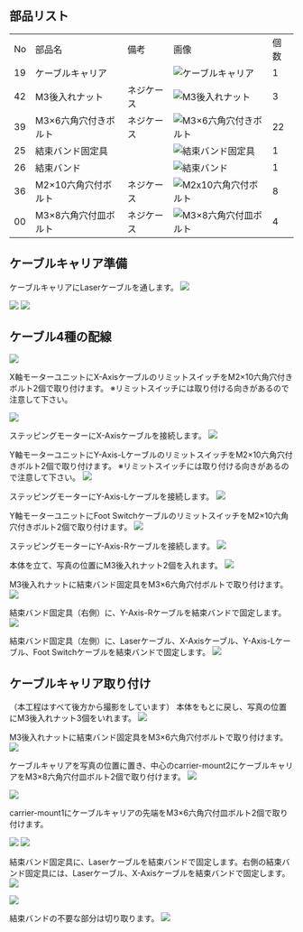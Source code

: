 ## 部品リスト
<table class="packing-list">
<tbody>
<tr>
<td>No</td>
<td>部品名</td>
<td>備考</td>
<td class="packing-img">画像</td>
<td>個数</td>
</tr>
<tr>
<td>19</td>
<td>ケーブルキャリア</td>
<td></td>
<td><img src="./images/08/kp8-7.jpg" alt="ケーブルキャリア"></td>
<td>1</td>
</tr>
<tr>
<td>42</td>
<td>M3後入れナット</td>
<td>ネジケース</td>
<td><img src="./images/08/kp8-2.jpg" alt="M3後入れナット"></td>
<td>3</td>
</tr>
<tr>
<td>39</td>
<td>M3&times;6六角穴付きボルト</td>
<td>ネジケース</td>
<td><img src="./images/08/kp8-3.jpg" alt="M3&times;6六角穴付きボルト"></td>
<td>22</td>
</tr>
<tr>
<td>25</td>
<td>結束バンド固定具</td>
<td></td>
<td><img src="./images/08/kp8-4.jpg" alt="結束バンド固定具"></td>
<td>1</td>
</tr>
<tr>
<td>26</td>
<td>結束バンド</td>
<td></td>
<td><img src="./images/08/kp8-5.jpg" alt="結束バンド"></td>
<td>1</td>
</tr>
<tr>
<td>36</td>
<td>M2&times;10六角穴付ボルト</td>
<td>ネジケース</td>
<td><img src="./images/08/kp8-6.jpg" alt="M2x10六角穴付ボルト"></td>
<td>8</td>
</tr>
<tr>
<td>00</td>
<td>M3&times;8六角穴付皿ボルト</td>
<td>ネジケース</td>
<td><img src="./images/14/56.jpg" alt="M3&times;8六角穴付皿ボルト"></td>
<td>4</td>
</tr>
</tbody>
</table>

## ケーブルキャリア準備
ケーブルキャリアにLaserケーブルを通します。
<img src="./images/08/mini-1000mm_08_24.jpg">

<img src="./images/08/mini-1000mm_08_25.jpg">

<img src="./images/08/mini-1000mm_08_26.jpg">


## ケーブル4種の配線
<img src="./images/08/mini-1000mm_08_27.jpg">

X軸モーターユニットにX-AxisケーブルのリミットスイッチをM2×10六角穴付きボルト2個で取り付けます。
※リミットスイッチには取り付ける向きがあるので注意して下さい。

<img src="./images/08/mini-1000mm_08_28.jpg">

ステッピングモーターにX-Axisケーブルを接続します。
<img src="./images/08/mini-1000mm_08_29.jpg">

Y軸モーターユニットにY-Axis-LケーブルのリミットスイッチをM2×10六角穴付きボルト2個で取り付けます。 ※リミットスイッチには取り付ける向きがあるので注意して下さい。
<img src="./images/08/mini-1000mm_08_30.jpg">

ステッピングモーターにY-Axis-Lケーブルを接続します。
<img src="./images/08/mini-1000mm_08_31.jpg">

Y軸モーターユニットにFoot SwitchケーブルのリミットスイッチをM2×10六角穴付きボルト2個で取り付けます。
<img src="./images/08/mini-1000mm_08_32.jpg">

ステッピングモーターにY-Axis-Rケーブルを接続します。
<img src="./images/08/mini-1000mm_08_33.jpg">

本体を立て、写真の位置にM3後入れナット2個を入れます。
<img src="./images/08/mini-1000mm_08_34.jpg">

M3後入れナットに結束バンド固定具をM3×6六角穴付ボルトで取り付けます。
<img src="./images/08/mini-1000mm_08_35.jpg">

結束バンド固定具（右側）に、Y-Axis-Rケーブルを結束バンドで固定します。
<img src="./images/08/mini-1000mm_08_37.jpg">

結束バンド固定具（左側）に、Laserケーブル、X-Axisケーブル、Y-Axis-Lケーブル、Foot Switchケーブルを結束バンドで固定します。
<img src="./images/08/mini-1000mm_08_38.jpg">

## ケーブルキャリア取り付け
（本工程はすべて後方から撮影をしています）
本体をもとに戻し、写真の位置にM3後入れナット3個をいれます。
<img src="./images/08/mini-1000mm_08_39.jpg">

M3後入れナットに結束バンド固定具をM3&times;6六角穴付ボルトで取り付けます。
<img src="./images/08/mini-1000mm_08_40.jpg">

ケーブルキャリアを写真の位置に置き、中心のcarrier-mount2にケーブルキャリアをM3&times;8六角穴付皿ボルト2個で取り付けます。
<img src="./images/08/mini-1000mm_08_41.jpg">

<img src="./images/08/mini-1000mm_08_42.jpg">

carrier-mount1にケーブルキャリアの先端をM3&times;6六角穴付皿ボルト2個で取り付けます。

<img src="./images/08/mini-1000mm_08_43.jpg">

<img src="./images/08/mini-1000mm_08_44.jpg">

結束バンド固定具に、Laserケーブルを結束バンドで固定します。右側の結束バンド固定具には、Laserケーブル、X-Axisケーブルを結束バンドで固定します。
<img src="./images/08/mini-1000mm_08_46.jpg">

<img src="./images/08/mini-1000mm_08_47.jpg">

結束バンドの不要な部分は切り取ります。
<img src="./images/08/mini-1000mm_08_48.jpg">
